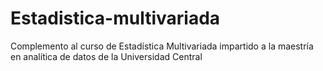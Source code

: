 # Estadistica-multivariada
Complemento al curso de Estadística Multivariada impartido a la maestría en analítica de datos de la Universidad Central
